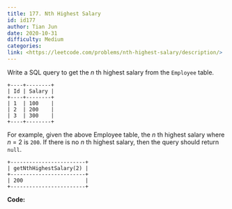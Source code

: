 ```yaml
---
title: 177. Nth Highest Salary
id: id177
author: Tian Jun
date: 2020-10-31
difficulty: Medium
categories: 
link: <https://leetcode.com/problems/nth-highest-salary/description/>
---
```


Write a SQL query to get the _n_ th highest salary from the `Employee` table.
            +----+--------+    | Id | Salary |    +----+--------+    | 1  | 100    |    | 2  | 200    |    | 3  | 300    |    +----+--------+    

For example, given the above Employee table, the _n_ th highest salary where
_n_ = 2 is `200`. If there is no _n_ th highest salary, then the query should
return `null`.
            +------------------------+    | getNthHighestSalary(2) |    +------------------------+    | 200                    |    +------------------------+    


**Code:**
